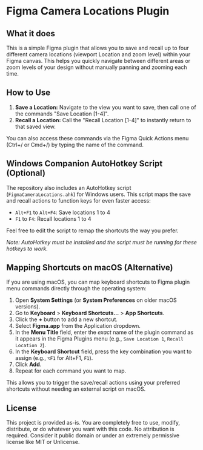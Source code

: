 # Figma Camera Locations Plugin

## What it does

This is a simple Figma plugin that allows you to save and recall up to four different camera locations (viewport Location and zoom level) within your Figma canvas. This helps you quickly navigate between different areas or zoom levels of your design without manually panning and zooming each time.

## How to Use

1.  **Save a Location:** Navigate to the view you want to save, then call one of the commands "Save Location [1-4]".
2.  **Recall a Location:** Call the "Recall Location [1-4]" to instantly return to that saved view.

You can also access these commands via the Figma Quick Actions menu (Ctrl+/ or Cmd+/) by typing the name of the command.

## Windows Companion AutoHotkey Script (Optional)

The repository also includes an AutoHotkey script (`FigmaCameraLocations.ahk`) for Windows users. This script maps the save and recall actions to function keys for even faster access:

*   `Alt+F1` to `Alt+F4`: Save locations 1 to 4
*   `F1` to `F4`: Recall locations 1 to 4

Feel free to edit the script to remap the shortcuts the way you prefer.

*Note: AutoHotkey must be installed and the script must be running for these hotkeys to work.*

## Mapping Shortcuts on macOS (Alternative)

If you are using macOS, you can map keyboard shortcuts to Figma plugin menu commands directly through the operating system:

1.  Open **System Settings** (or **System Preferences** on older macOS versions).
2.  Go to **Keyboard** > **Keyboard Shortcuts...** > **App Shortcuts**.
3.  Click the **+** button to add a new shortcut.
4.  Select **Figma.app** from the Application dropdown.
5.  In the **Menu Title** field, enter the *exact* name of the plugin command as it appears in the Figma Plugins menu (e.g., `Save Location 1`, `Recall Location 2`).
6.  In the **Keyboard Shortcut** field, press the key combination you want to assign (e.g., `⌥F1` for Alt+F1, `F1`).
7.  Click **Add**.
8.  Repeat for each command you want to map.

This allows you to trigger the save/recall actions using your preferred shortcuts without needing an external script on macOS.

## License

This project is provided as-is. You are completely free to use, modify, distribute, or do whatever you want with this code. No attribution is required. Consider it public domain or under an extremely permissive license like MIT or Unlicense.